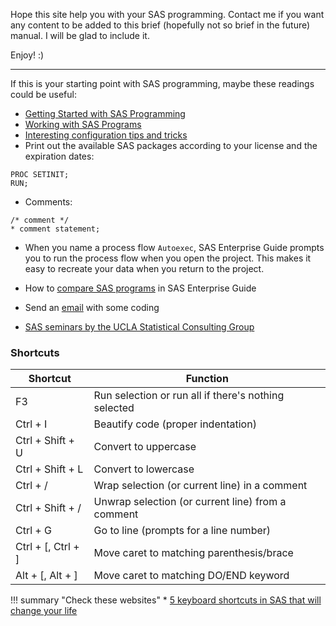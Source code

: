 Hope this site help you with your SAS programming.
Contact me if you want any content to be added to this brief (hopefully not so brief in the future) manual. 
I will be glad to include it.

Enjoy! :)
    
---

If this is your starting point with SAS programming, maybe these readings could be useful:

* [Getting Started with SAS Programming](https://support.sas.com/edu/OLTRN/ECPRG193/m411/m411_5_a_sum.htm)
* [Working with SAS Programs](https://support.sas.com/edu/OLTRN/ECPRG193/m412/m412_3_a_sum.htm)
* [Interesting configuration tips and tricks](http://support.sas.com/resources/papers/proceedings14/SAS331-2014.pdf)
* Print out the available SAS packages according to your license and the expiration dates: 

``` sas
PROC SETINIT; 
RUN;
```

* Comments:

``` sas
/* comment */
* comment statement;
```

* When you name a process flow `Autoexec`, SAS Enterprise Guide prompts you to run the process flow when you open the project. This makes it easy to recreate your data when you return to the project.

* How to [compare SAS programs](http://blogs.sas.com/content/sasdummy/2015/04/03/compare-sas-programs-in-sas-enterprise-guide/) in SAS Enterprise Guide

* Send an [email](http://support.sas.com/documentation/cdl/en/lestmtsref/63323/HTML/default/viewer.htm#n0ig2krarrz6vtn1aw9zzvtez4qo.htm) with some coding

* [SAS seminars by the UCLA Statistical Consulting Group](https://stats.idre.ucla.edu/other/mult-pkg/seminars/#SAS)

### Shortcuts

| Shortcut | Function |
|----------|----------|
| F3 | Run selection or run all if there's nothing selected |
| Ctrl + I | Beautify code (proper indentation) |
| Ctrl + Shift + U | Convert to uppercase |
| Ctrl + Shift + L | Convert to lowercase |
| Ctrl + / | Wrap selection (or current line) in a comment |
| Ctrl + Shift + / | Unwrap selection (or current line) from a comment | 
| Ctrl + G | Go to line (prompts for a line number) |
| Ctrl + [, Ctrl + ] | Move caret to matching parenthesis/brace |
| Alt + [, Alt + ] | Move caret to matching DO/END keyword |

!!! summary "Check these websites"
    * [5 keyboard shortcuts in SAS that will change your life](http://blogs.sas.com/content/sasdummy/2013/10/29/five-keyboard-shortcuts/)

